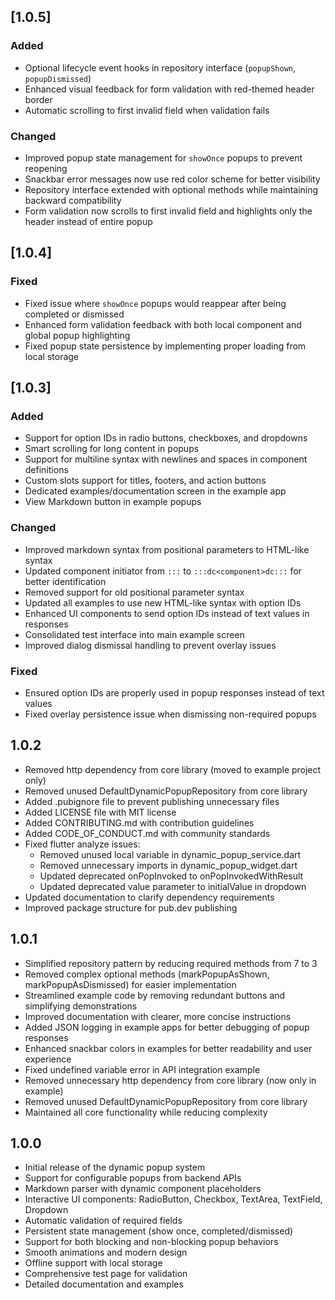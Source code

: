 ## [1.0.5]

### Added
- Optional lifecycle event hooks in repository interface (`popupShown`, `popupDismissed`)
- Enhanced visual feedback for form validation with red-themed header border
- Automatic scrolling to first invalid field when validation fails

### Changed
- Improved popup state management for `showOnce` popups to prevent reopening
- Snackbar error messages now use red color scheme for better visibility
- Repository interface extended with optional methods while maintaining backward compatibility
- Form validation now scrolls to first invalid field and highlights only the header instead of entire popup

## [1.0.4]

### Fixed
- Fixed issue where `showOnce` popups would reappear after being completed or dismissed
- Enhanced form validation feedback with both local component and global popup highlighting
- Fixed popup state persistence by implementing proper loading from local storage

## [1.0.3]

### Added
- Support for option IDs in radio buttons, checkboxes, and dropdowns
- Smart scrolling for long content in popups
- Support for multiline syntax with newlines and spaces in component definitions
- Custom slots support for titles, footers, and action buttons
- Dedicated examples/documentation screen in the example app
- View Markdown button in example popups

### Changed
- Improved markdown syntax from positional parameters to HTML-like syntax
- Updated component initiator from `:::` to `:::dc<component>dc:::` for better identification
- Removed support for old positional parameter syntax
- Updated all examples to use new HTML-like syntax with option IDs
- Enhanced UI components to send option IDs instead of text values in responses
- Consolidated test interface into main example screen
- Improved dialog dismissal handling to prevent overlay issues

### Fixed
- Ensured option IDs are properly used in popup responses instead of text values
- Fixed overlay persistence issue when dismissing non-required popups

## 1.0.2

- Removed http dependency from core library (moved to example project only)
- Removed unused DefaultDynamicPopupRepository from core library
- Added .pubignore file to prevent publishing unnecessary files
- Added LICENSE file with MIT license
- Added CONTRIBUTING.md with contribution guidelines
- Added CODE_OF_CONDUCT.md with community standards
- Fixed flutter analyze issues:
  - Removed unused local variable in dynamic_popup_service.dart
  - Removed unnecessary imports in dynamic_popup_widget.dart
  - Updated deprecated onPopInvoked to onPopInvokedWithResult
  - Updated deprecated value parameter to initialValue in dropdown
- Updated documentation to clarify dependency requirements
- Improved package structure for pub.dev publishing

## 1.0.1

- Simplified repository pattern by reducing required methods from 7 to 3
- Removed complex optional methods (markPopupAsShown, markPopupAsDismissed) for easier implementation
- Streamlined example code by removing redundant buttons and simplifying demonstrations
- Improved documentation with clearer, more concise instructions
- Added JSON logging in example apps for better debugging of popup responses
- Enhanced snackbar colors in examples for better readability and user experience
- Fixed undefined variable error in API integration example
- Removed unnecessary http dependency from core library (now only in example)
- Removed unused DefaultDynamicPopupRepository from core library
- Maintained all core functionality while reducing complexity

## 1.0.0

- Initial release of the dynamic popup system
- Support for configurable popups from backend APIs
- Markdown parser with dynamic component placeholders
- Interactive UI components: RadioButton, Checkbox, TextArea, TextField, Dropdown
- Automatic validation of required fields
- Persistent state management (show once, completed/dismissed)
- Support for both blocking and non-blocking popup behaviors
- Smooth animations and modern design
- Offline support with local storage
- Comprehensive test page for validation
- Detailed documentation and examples
